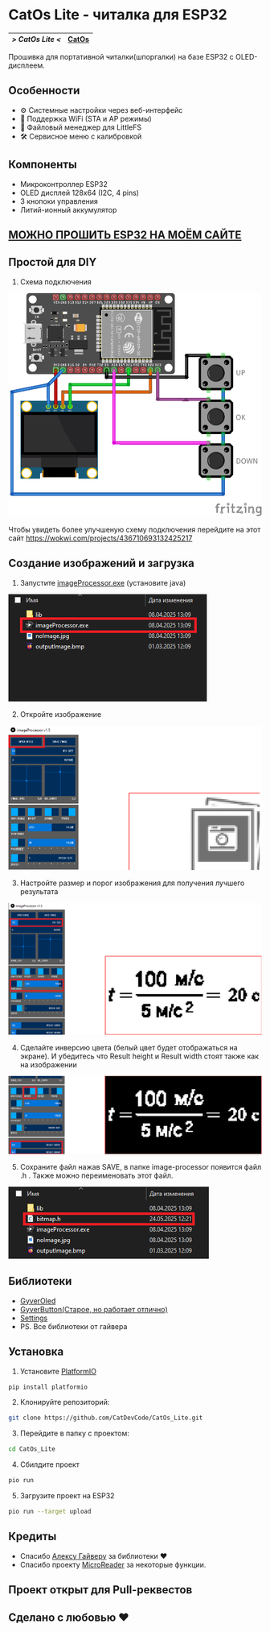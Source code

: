 # CatOs Lite - читалка для ESP32
| *> CatOs Lite <* | [CatOs](https://github.com/CatDevCode/CatOs/) |
| --- | --- |

Прошивка для портативной читалки(шпоргалки) на базе ESP32 с OLED-дисплеем. 
## Особенности
- ⚙️ Системные настройки через веб-интерфейс
- 📶 Поддержка WiFi (STA и AP режимы)
- 📖 Файловый менеджер для LittleFS
- 🛠️ Сервисное меню с калибровкой

## Компоненты
- Микроконтроллер ESP32
- OLED дисплей 128x64 (I2C, 4 pins)
- 3 кнопоки управления
- Литий-ионный аккумулятор
## [МОЖНО ПРОШИТЬ ESP32 НА МОЁМ САЙТЕ](https://catdevcode.github.io/CatOs_webflasher/)
## Простой для DIY
1. Схема подключения

![scheme](https://github.com/CatDevCode/CatOs/blob/main/assets/scheme_lite.png)

Чтобы увидеть более улучшеную схему подключения перейдите на этот сайт https://wokwi.com/projects/436710693132425217
## Создание изображений и загрузка
1. Запустите [imageProcessor.exe](https://github.com/AlexGyver/imageProcessor) (установите java)

![IMG1](https://github.com/CatDevCode/CatOs/blob/main/assets/img1.png)

2. Откройте изображение

![IMG2](https://github.com/CatDevCode/CatOs/blob/main/assets/img2.png)

3. Настройте размер и порог изображения для получения лучшего результата

![IMG3](https://github.com/CatDevCode/CatOs/blob/main/assets/img3.png)

4. Сделайте инверсию цвета (белый цвет будет отображаться на экране). И убедитесь что Result height и Result width стоят также как на изображении

![IMG4](https://github.com/CatDevCode/CatOs/blob/main/assets/img4.png)

5. Сохраните файл нажав SAVE, в папке image-processor появится файл .h . Также можно переименовать этот файл.

![IMG5](https://github.com/CatDevCode/CatOs/blob/main/assets/img5.png)

## Библиотеки
- [GyverOled](https://github.com/GyverLibs/GyverOLED/)
- [GyverButton(Старое, но работает отлично)](https://github.com/GyverLibs/GyverButton)
- [Settings](https://github.com/GyverLibs/Settings)
- PS. Все библиотеки от гайвера

## Установка
1. Установите [PlatformIO](https://platformio.org/)
```bash
pip install platformio
```
2. Клонируйте репозиторий:
```bash
git clone https://github.com/CatDevCode/CatOs_Lite.git
```
3. Перейдите в папку с проектом:
```bash
cd CatOs_Lite
```
4. Сбилдите проект
```bash
pio run
```
5. Загрузите проект на ESP32
```bash
pio run --target upload 
```
## Кредиты
- Спасибо [Алексу Гайверу](https://github.com/GyverLibs/) за библиотеки ❤
- Спасибо проекту [MicroReader](https://github.com/Nich1con/microReader/) за некоторые функции.
## Проект открыт для Pull-реквестов
## Сделано с любовью ❤
